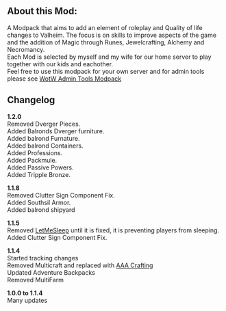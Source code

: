 <h2><b>About this Mod:</b></h2>
A Modpack that aims to add an element of roleplay and Quality of life changes to Valheim.  The focus is on skills to improve aspects of the game and the addition of Magic through Runes, Jewelcrafting, Alchemy and Necromancy.
<br>
Each Mod is selected by myself and my wife for our home server to play together with our kids and eachother.
<br>
Feel free to use this modpack for your own server and for admin tools please see <a href="https://valheim.thunderstore.io/package/Vidar/WotW_Admin_tools/">WotW Admin Tools Modpack</a>

<h2><b>Changelog</b></h2>
<p><b>1.2.0</b></br>
Removed Dverger Pieces.</br>
Added Balronds Dverger furniture.</br>
Added balrond Furnature.</br>
Added balrond Containers.</br>
Added Professions.</br>
Added Packmule.</br>
Added Passive Powers.</br>
Added Tripple Bronze.</br>
</p>
<p><b>1.1.8</b></br>
Removed Clutter Sign Component Fix.</br>
Added Southsil Armor.</br>
Added balrond shipyard</br>
</p>
<p><b>1.1.5</b></br>
Removed <a href="https://valheim.thunderstore.io/package/Blockheim/LetMeSleep/">LetMeSleep</a> until it is fixed, it is preventing players from sleeping.<br>
Added Clutter Sign Component Fix.
</p>
<p><b>1.1.4</b></br>
Started tracking changes<br>
Removed Multicraft and replaced with <a href="https://valheim.thunderstore.io/package/Azumatt/AAA_Crafting/">AAA Crafting</a><br>
Updated Adventure Backpacks<br>
Removed MultiFarm
</p>
<p><b>1.0.0 to 1.1.4</b><br>
Many updates</p>
